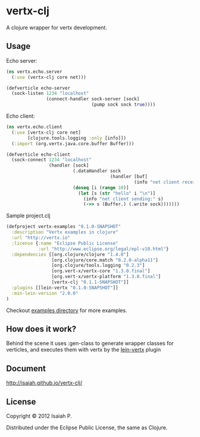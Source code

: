 # vertx-clj

A clojure wrapper for vertx development.

## Usage

Echo server:

```clojure
(ns vertx.echo.server
  (:use (vertx-clj core net)))

(defverticle echo-server
  (sock-listen 1234 "localhost"
               (connect-handler sock-server [sock]
                                (pump sock sock true))))
```

Echo client:
```clojure
(ns vertx.echo.client
  (:use [vertx-clj core net]
        [clojure.tools.logging :only [info]])
  (:import (org.vertx.java.core.buffer Buffer)))

(defverticle echo-client
  (sock-connect 1234 "localhost"
                (handler [sock]
                         (.dataHandler sock
                                       (handler [buf]
                                                (info "net client receiving:" buf)))
                         (doseq [i (range 10)]
                           (let [s (str "hello" i "\n")]
                             (info "net client sending:" s)
                             (->> s (Buffer.) (.write sock)))))))
```

Sample project.clj

```clj
(defproject vertx-examples "0.1.0-SNAPSHOT"
  :description "Vertx examples in clojure"
  :url "http://vertx.io"
  :license {:name "Eclipse Public License"
            :url "http://www.eclipse.org/legal/epl-v10.html"}
  :dependencies [[org.clojure/clojure "1.4.0"]
                 [org.clojure/core.match "0.2.0-alpha11"]
                 [org.clojure/tools.logging "0.2.3"]
                 [org.vert-x/vertx-core "1.3.0.final"]
                 [org.vert-x/vertx-platform "1.3.0.final"]
                 [vertx-clj "0.1.1-SNAPSHOT"]]
  :plugins [[lein-vertx "0.1.0-SNAPSHOT"]]
  :min-lein-version "2.0.0"
)
```

Checkout [examples
directory](https://github.com/isaiah/vertx-clj/tree/master/examples) for
more examples.

## How does it work?

Behind the scene it uses :gen-class to generate wrapper classes for
verticles, and executes them with vertx by the
[lein-vertx](https://github.com/isaiah/lein-vertx) plugin

## Document

http://isaiah.github.io/vertx-clj/

## License

Copyright © 2012 Isaiah P.

Distributed under the Eclipse Public License, the same as Clojure.
